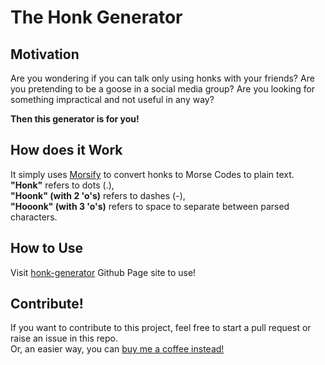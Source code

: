# The Honk Generator

## Motivation

Are you wondering if you can talk only using honks with your friends? Are you pretending to be a goose in a social media group? Are you looking for something impractical and not useful in any way?

**Then this generator is for you!**

## How does it Work

It simply uses <a href="https://github.com/ozdemirburak/morsify">Morsify</a> to convert honks to Morse Codes to plain text.<br>
**"Honk"** refers to dots (.),<br>
**"Hoonk" (with 2 'o's)** refers to dashes (-),<br>
**"Hooonk" (with 3 'o's)** refers to space to separate between parsed characters.

## How to Use

Visit <a href="https://barjuandavis.github.io/honk-generator">honk-generator</a> Github Page site to use!

## Contribute!

If you want to contribute to this project, feel free to start a pull request or raise an issue in this repo.<br>
Or, an easier way, you can <a href="https://buymeacoffee.com/barjuandavis">buy me a coffee instead!</a> 
